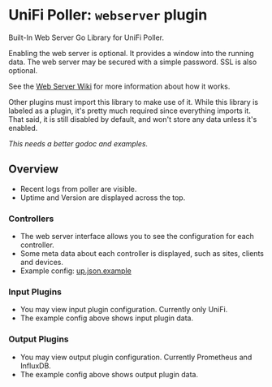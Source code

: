 # UniFi Poller: `webserver` plugin

Built-In Web Server Go Library for UniFi Poller.

Enabling the web server is optional. It provides a window into the running data.
The web server may be secured with a simple password. SSL is also optional.

See the [Web Server Wiki](https://github.com/unifi-poller/unifi-poller/wiki/Web-Server)
for more information about how it works.

Other plugins must import this library to make use of it. While this library is
labeled as a plugin, it's pretty much required since everything imports it.
That said, it is still disabled by default, and won't store any data unless it's
enabled.

_This needs a better godoc and examples._

## Overview

- Recent logs from poller are visible.
- Uptime and Version are displayed across the top.

### Controllers

- The web server interface allows you to see the configuration for each controller.
- Some meta data about each controller is displayed, such as sites, clients and devices.
- Example config: [up.json.example](https://github.com/unifi-poller/unifi-poller/blob/master/examples/up.json.example)

### Input Plugins

- You may view input plugin configuration. Currently only UniFi.
- The example config above shows input plugin data.

### Output Plugins

- You may view output plugin configuration. Currently Prometheus and InfluxDB.
- The example config above shows output plugin data.
